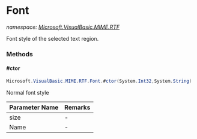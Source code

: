 ﻿# Font
_namespace: [Microsoft.VisualBasic.MIME.RTF](./index.md)_

Font style of the selected text region.



### Methods

#### #ctor
```csharp
Microsoft.VisualBasic.MIME.RTF.Font.#ctor(System.Int32,System.String)
```
Normal font style

|Parameter Name|Remarks|
|--------------|-------|
|size|-|
|Name|-|



